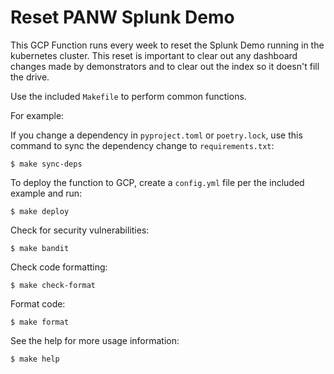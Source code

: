 # Reset PANW Splunk Demo

This GCP Function runs every week to reset the Splunk Demo running in the
kubernetes cluster. This reset is important to clear out any dashboard changes
made by demonstrators and to clear out the index so it doesn't fill the drive.

Use the included `Makefile` to perform common functions.

For example:

If you change a dependency in `pyproject.toml` or `poetry.lock`, use this
command to sync the dependency change to `requirements.txt`:

    $ make sync-deps

To deploy the function to GCP, create a `config.yml` file per the included
example and run:

    $ make deploy

Check for security vulnerabilities:

    $ make bandit

Check code formatting:

    $ make check-format

Format code:

    $ make format

See the help for more usage information:

    $ make help